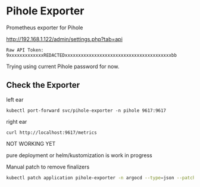 # Pihole Exporter

Prometheus exporter for Pihole

<http://192.168.1.122/admin/settings.php?tab=api>

`Raw API Token: 9xxxxxxxxxxxxxREDACTEDxxxxxxxxxxxxxxxxxxxxxxxxxxxxxxxxxxxxxxxxbb`

Trying using current Pihole password for now.

## Check the Exporter

left ear

`kubectl port-forward svc/pihole-exporter -n pihole 9617:9617`

right ear

`curl http://localhost:9617/metrics`

NOT WORKING YET

pure deployment or helm/kustomization is work in progress

Manual patch to remove finalizers

```sh
kubectl patch application pihole-exporter -n argocd --type=json --patch='[{"op": "remove", "path": "/metadata/finalizers"}]'
```